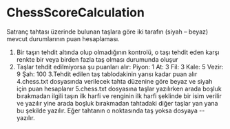 # ChessScoreCalculation
Satranç tahtası üzerinde bulunan taşlara göre iki tarafın (siyah – beyaz) mevcut durumlarının puan 
hesaplaması. 
1. Bir taşın tehdit altında olup olmadığının kontrolü, o taşı tehdit eden karşı renkte bir veya 
birden fazla taş olması durumunda oluşur
2. Taşlar tehdit edilmiyorsa şu puanları alır:
Piyon: 1
At: 3
Fil: 3
Kale: 5
Vezir: 9
Şah: 100
3.Tehdit edilen taş tablodakinin yarısı kadar puan alır 
4.chess.txt dosyasında verilecek tahta düzenine göre beyaz ve siyah için puan hesaplanır
5.chess.txt dosyasına taşlar yazılırken arada boşluk bırakmadan ilgili taşın ilk harfi ve renginin ilk harfi şeklinde bir isim verilir ve yazılır yine arada boşluk bırakmadan 
tahtadaki diğer taşlar yan yana bu şekilde yazılır. Eğer tahtanın o noktasında taş yoksa dosyaya -- yazılır. 
